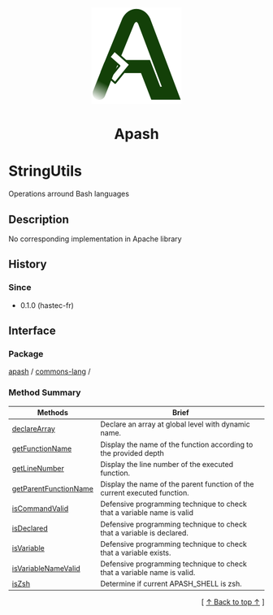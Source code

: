 
<div align='center' id='apash-top'>
  <a href='https://github.com/hastec-fr/apash'>
    <img alt='apash-logo' src='../../../../../assets/apash-logo.svg'/>
  </a>

  # Apash
</div>


 <!-- @class -->
# StringUtils
Operations arround Bash languages
## Description
   No corresponding implementation in Apache library

## History
### Since
  * 0.1.0 (hastec-fr)

## Interface
### Package
<!-- apash.packageBegin -->
[apash](../../apash.md) / [commons-lang](../commons-lang.md) / 
<!-- apash.packageEnd -->
 
### Method Summary
<!-- apash.summaryTableBegin -->
| Methods                  | Brief                                 |
|--------------------------|---------------------------------------|
|[declareArray](BashUtils/declareArray.md)|Declare an array at global level with dynamic name.|
|[getFunctionName](BashUtils/getFunctionName.md)|Display the name of the function according to the provided depth|
|[getLineNumber](BashUtils/getLineNumber.md)|Display the line number of the executed function.|
|[getParentFunctionName](BashUtils/getParentFunctionName.md)|Display the name of the parent function of the current executed function.|
|[isCommandValid](BashUtils/isCommandValid.md)|Defensive programming technique to check that a variable name is valid|
|[isDeclared](BashUtils/isDeclared.md)|Defensive programming technique to check that a variable is declared.|
|[isVariable](BashUtils/isVariable.md)|Defensive programming technique to check that a variable exists.|
|[isVariableNameValid](BashUtils/isVariableNameValid.md)|Defensive programming technique to check that a variable name is valid.|
|[isZsh](BashUtils/isZsh.md)|Determine if current APASH_SHELL is zsh.|
<!-- apash.summaryTableEnd -->

  <div align='right'>[ <a href='#apash-top'>↑ Back to top ↑</a> ]</div>

